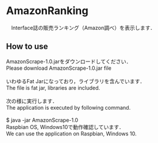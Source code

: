 # AmazonRanking
　Interface誌の販売ランキング（Amazon調べ）を表示します．
 
## How to use
AmazonScrape-1.0.jarをダウンロードしてください．<br>
Please download AmazonScrape-1.0.jar file<br>
<br>
いわゆるFat Jarになっており，ライブラリを含んでいます．<br>
The file is fat jar, libraries are included.<br>
<br>
次の様に実行します．<br>
The application is executed by following command.<br>
<br>
$ java -jar AmazonScrape-1.0
<br>
Raspbian OS, Windows10で動作確認しています．<br>
We can use the application on Raspbian, Windows 10.<br>

